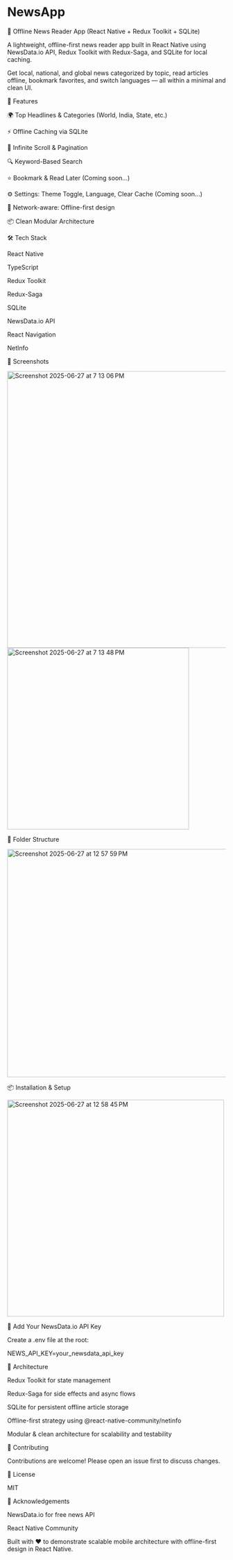 # NewsApp

📱 Offline News Reader App (React Native + Redux Toolkit + SQLite)

A lightweight, offline-first news reader app built in React Native using NewsData.io API, Redux Toolkit with Redux-Saga, and SQLite for local caching.

Get local, national, and global news categorized by topic, read articles offline, bookmark favorites, and switch languages — all within a minimal and clean UI.

🚀 Features

🌍 Top Headlines & Categories (World, India, State, etc.)

⚡ Offline Caching via SQLite

🔁 Infinite Scroll & Pagination

🔍 Keyword-Based Search

⭐ Bookmark & Read Later (Coming soon...)

⚙️ Settings: Theme Toggle, Language, Clear Cache (Coming soon...)

📡 Network-aware: Offline-first design

📦 Clean Modular Architecture

🛠 Tech Stack

React Native

TypeScript

Redux Toolkit

Redux-Saga

SQLite

NewsData.io API

React Navigation

NetInfo

📸 Screenshots

<img width="638" alt="Screenshot 2025-06-27 at 7 13 06 PM" src="https://github.com/user-attachments/assets/d3e2d41d-e2aa-40c7-a50a-9bacbc3b43ed" />
<img width="419" alt="Screenshot 2025-06-27 at 7 13 48 PM" src="https://github.com/user-attachments/assets/c0393599-36d2-4f36-b726-a094da58222b" />


📂 Folder Structure

<img width="526" alt="Screenshot 2025-06-27 at 12 57 59 PM" src="https://github.com/user-attachments/assets/fb5d7cb7-46ae-4915-b961-2d84cd7f81e6" />


📦 Installation & Setup

<img width="500" alt="Screenshot 2025-06-27 at 12 58 45 PM" src="https://github.com/user-attachments/assets/554b21d6-ba1f-4660-8af7-f970a219d8cf" />

🔑 Add Your NewsData.io API Key

Create a .env file at the root:

NEWS_API_KEY=your_newsdata_api_key

🧠 Architecture

Redux Toolkit for state management

Redux-Saga for side effects and async flows

SQLite for persistent offline article storage

Offline-first strategy using @react-native-community/netinfo

Modular & clean architecture for scalability and testability

🤝 Contributing

Contributions are welcome! Please open an issue first to discuss changes.

📄 License

MIT

🙌 Acknowledgements

NewsData.io for free news API

React Native Community

Built with ❤️ to demonstrate scalable mobile architecture with offline-first design in React Native.


